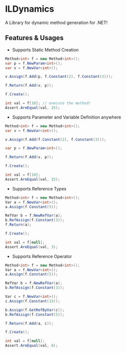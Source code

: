 # ILDynamics
A Library for dynamic method generation for .NET!

## Features & Usages
- Supports Static Method Creation
```csharp
Method<int> f = new Method<int>();
var p = f.NewParam<int>();
var v = f.NewVar<int>();

v.Assign(f.Add(p, f.Constant(2), f.Constant(3)));

f.Return(f.Add(v, p));

f.Create();

int val = f[10]; // execute the method!
Assert.AreEqual(val, 25);
```

- Supports Parameter and Variable Definition anywhere 
```csharp
Method<int> f = new Method<int>();
var v = f.NewVar<int>();

v.Assign(f.Add(f.Constant(2), f.Constant(3)));

var p = f.NewParam<int>();

f.Return(f.Add(v, p));

f.Create();

int val = f[10];
Assert.AreEqual(val, 15);
```

- Supports Reference Types
```csharp
Method<int> f = new Method<int>();
Var a = f.NewVar<int>();
a.Assign(f.Constant(5));

RefVar b = f.NewRefVar(a);
b.RefAssign(f.Constant(3));
f.Return(a);

f.Create();

int val = f[null];
Assert.AreEqual(val, 3);
```
- Supports Reference Operator
```csharp
Method<int> f = new Method<int>();
Var a = f.NewVar<int>();
a.Assign(f.Constant(5));

RefVar b = f.NewRefVar(a);
b.RefAssign(f.Constant(3));

Var c = f.NewVar<int>();
c.Assign(f.Constant(15));

b.Assign(f.GetRefByVar(c));
b.RefAssign(f.Constant(5));

f.Return(f.Add(a, c));

f.Create();

int val = f[null];
Assert.AreEqual(val, 8);
```
